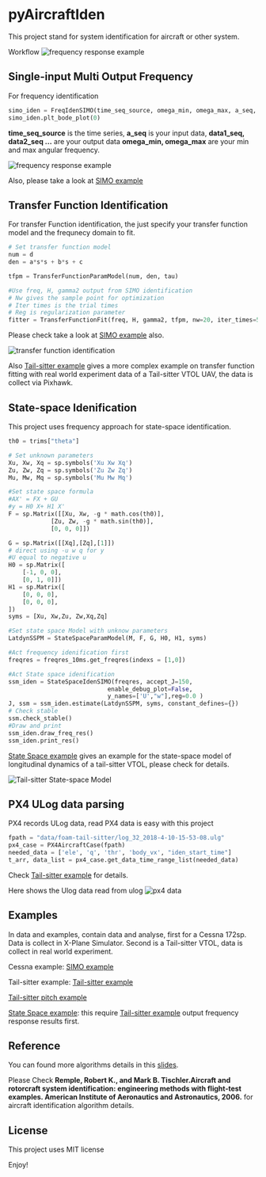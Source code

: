 # pyAircraftIden
This project stand for system identification for aircraft or other system.

Workflow
![frequency response example](plots/workflow.PNG)


## Single-input Multi Output Frequency
For frequency identification

```python
simo_iden = FreqIdenSIMO(time_seq_source, omega_min, omega_max, a_seq, data1_seq, data2_seq ..., win_num=None)
simo_iden.plt_bode_plot(0)
```
__time_seq_source__ is the time series, __a_seq__ is your input data, __data1_seq, data2_seq ...__ are your output data
__omega_min, omega_max__ are your min and max angular frequency.

![frequency response example](plots/ele_q_cessna.png)

Also, please take a look at [SIMO example](./examples/FreqIdenExample.ipynb)

## Transfer Function Identification
For transfer Function identification, the just specify your transfer function model and the frequnecy domain to fit.


```python
# Set transfer function model
num = d
den = a*s*s + b*s + c

tfpm = TransferFunctionParamModel(num, den, tau)

#Use freq, H, gamma2 output from SIMO identification
# Nw gives the sample point for optimization
# Iter times is the trial times
# Reg is regularization parameter
fitter = TransferFunctionFit(freq, H, gamma2, tfpm, nw=20, iter_times=50, reg = 0.1)

```
Please check take a look at [SIMO example](./examples/FreqIdenExample.ipynb) also.

![transfer function identification](plots/ele_q_transferfunc.PNG)

Also [Tail-sitter example](./examples/TSCruisingFreqResQFitting.ipynb) gives a more complex example on transfer function fitting with real world experiment data of a Tail-sitter VTOL UAV, the data is collect via Pixhawk.

## State-space Idenification
This project uses frequency approach for state-space identification.


```python
th0 = trims["theta"]

# Set unknown parameters
Xu, Xw, Xq = sp.symbols('Xu Xw Xq')
Zu, Zw, Zq = sp.symbols('Zu Zw Zq')
Mu, Mw, Mq = sp.symbols('Mu Mw Mq')

#Set state space formula
#AX' = FX + GU
#y = H0 X+ H1 X'
F = sp.Matrix([[Xu, Xw, -g * math.cos(th0)],
            [Zu, Zw, -g * math.sin(th0)],
            [0, 0, 0]])

G = sp.Matrix([[Xq],[Zq],[1]])
# direct using -u w q for y
#U equal to negative u
H0 = sp.Matrix([
    [-1, 0, 0],
    [0, 1, 0]])
H1 = sp.Matrix([
    [0, 0, 0],
    [0, 0, 0],
])
syms = [Xu, Xw,Zu, Zw,Xq,Zq]

#Set state space Model with unknow parameters
LatdynSSPM = StateSpaceParamModel(M, F, G, H0, H1, syms)

#Act frequency idenification first
freqres = freqres_10ms.get_freqres(indexs = [1,0])

#Act State space idenification
ssm_iden = StateSpaceIdenSIMO(freqres, accept_J=150,
                            enable_debug_plot=False,
                            y_names=['U',"w"],reg=0.0 )
J, ssm = ssm_iden.estimate(LatdynSSPM, syms, constant_defines={})
# Check stable
ssm.check_stable()
#Draw and print
ssm_iden.draw_freq_res()
ssm_iden.print_res()
```

[State Space example](./examples/TSCruisingSSM.ipynb) gives an example for the state-space model of longitudinal dynamics of a tail-sitter VTOL, please check  for details.

![Tail-sitter State-space Model](plots/ts_ssm.PNG)

## PX4 ULog data parsing
PX4 records ULog data, read PX4 data is easy with this project

```python
fpath = "data/foam-tail-sitter/log_32_2018-4-10-15-53-08.ulg"
px4_case = PX4AircraftCase(fpath)
needed_data = ['ele', 'q', 'thr', 'body_vx', "iden_start_time"]
t_arr, data_list = px4_case.get_data_time_range_list(needed_data)
```

Check  [Tail-sitter example](./examples/TSCruisingFreqResQFitting.ipynb) for details.

Here shows the Ulog data read from ulog
![px4 data](plots/px4_data.png)

## Examples
In data and examples, contain data and analyse, first for a Cessna 172sp. Data is collect in X-Plane Simulator. Second is a Tail-sitter VTOL, data is collect in real world experiment.

Cessna example:
[SIMO example](./examples/FreqIdenExample.ipynb)

Tail-sitter example:
[Tail-sitter example](./examples/TSCruisingFreqResQFitting.ipynb)

[Tail-sitter pitch example](./examples/TSCruisingFreqResPitch.ipynb)

[State Space example](./examples/TSCruisingSSM.ipynb): this require [Tail-sitter example](./examples/TSCruisingFreqResPitch.ipynb) output frequency response results first.

## Reference

You can found more algorithms details in this [slides](./AircraftIdentification.pdf).

Please Check 
**Remple, Robert K., and Mark B. Tischler.Aircraft and rotorcraft system identification: engineering methods with flight-test examples. American Institute of Aeronautics and Astronautics, 2006.** for aircraft identification algorithm details.

## License
This project uses MIT license

Enjoy!
